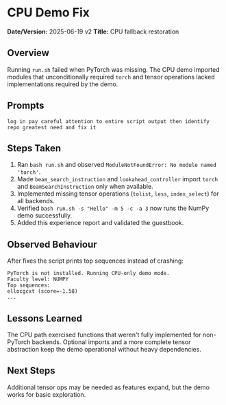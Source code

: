 # CPU Demo Fix

**Date/Version:** 2025-06-19 v2
**Title:** CPU fallback restoration

## Overview
Running `run.sh` failed when PyTorch was missing. The CPU demo imported modules that unconditionally required `torch` and tensor operations lacked implementations required by the demo.

## Prompts
```
log in pay careful attention to entire script output then identify repo greatest need and fix it
```

## Steps Taken
1. Ran `bash run.sh` and observed `ModuleNotFoundError: No module named 'torch'`.
2. Made `beam_search_instruction` and `lookahead_controller` import `torch` and `BeamSearchInstruction` only when available.
3. Implemented missing tensor operations (`tolist`, `less`, `index_select`) for all backends.
4. Verified `bash run.sh -s "Hello" -m 5 -c -a 3` now runs the NumPy demo successfully.
5. Added this experience report and validated the guestbook.

## Observed Behaviour
After fixes the script prints top sequences instead of crashing:
```
PyTorch is not installed. Running CPU-only demo mode.
Faculty level: NUMPY
Top sequences:
ellocgcxt (score=-1.58)
...
```

## Lessons Learned
The CPU path exercised functions that weren't fully implemented for non-PyTorch backends. Optional imports and a more complete tensor abstraction keep the demo operational without heavy dependencies.

## Next Steps
Additional tensor ops may be needed as features expand, but the demo works for basic exploration.
